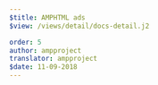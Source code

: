 ```yaml
---
$title: AMPHTML ads
$view: /views/detail/docs-detail.j2

order: 5
author: ampproject
translator: ampproject
$date: 11-09-2018
---
```

